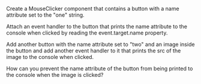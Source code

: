 Create a MouseClicker component that contains a button with a name attribute set to the "one" string.

Attach an event handler to the button that prints the name attribute to the console when clicked by reading the event.target.name property.

Add another button with the name attribute set to "two" and an image inside the button and add another event handler to it that prints the src of the image to the console when clicked.

How can you prevent the name attribute of the button from being printed to the console when the image is clicked?